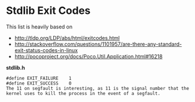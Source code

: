 # Stdlib Exit Codes 

This list is heavily based on  

* http://tldp.org/LDP/abs/html/exitcodes.html 
* http://stackoverflow.com/questions/1101957/are-there-any-standard-exit-status-codes-in-linux
* http://pocoproject.org/docs/Poco.Util.Application.html#16218


**stdlib.h**

    #define EXIT_FAILURE    1       
    #define EXIT_SUCCESS    0
    The 11 on segfault is interesting, as 11 is the signal number that the kernel uses to kill the process in the event of a segfault.
  


